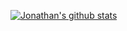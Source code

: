 [![Jonathan's github stats](https://github-readme-stats.vercel.app/api?username=jonathanlaib&count_private=true)](https://github.com/anuraghazra/github-readme-stats)

<!--
**jonathanlaib/jonathanlaib** is a ✨ _special_ ✨ repository because its `README.md` (this file) appears on your GitHub profile.


Here are some ideas to get you started:

- 🔭 I’m currently working on ...
- 🌱 I’m currently learning ...
- 👯 I’m looking to collaborate on ...
- 🤔 I’m looking for help with ...
- 💬 Ask me about ...
- 📫 How to reach me: ...
- 😄 Pronouns: ...
- ⚡ Fun fact: ...
-->
